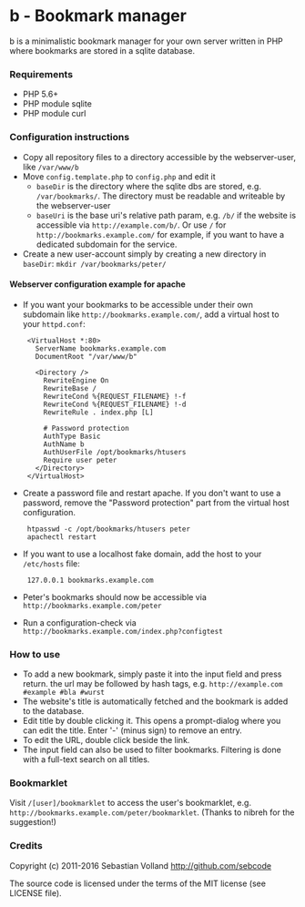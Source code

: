 # b - Bookmark manager

b is a minimalistic bookmark manager for your own server written in PHP where bookmarks are stored in a sqlite database.

### Requirements

 * PHP 5.6+
 * PHP module sqlite
 * PHP module curl

### Configuration instructions

 * Copy all repository files to a directory accessible by the webserver-user, like `/var/www/b`
 * Move `config.template.php` to `config.php` and edit it
   * `baseDir` is the directory where the sqlite dbs are stored, e.g. `/var/bookmarks/`. The directory must be readable and writeable by the webserver-user
   * `baseUri` is the base uri's relative path param, e.g. `/b/` if the website is accessible via `http://example.com/b/`. Or use `/` for `http://bookmarks.example.com/` for example, if you want to have a dedicated subdomain for the service.
 * Create a new user-account simply by creating a new directory in `baseDir`: `mkdir /var/bookmarks/peter/`

#### Webserver configuration example for apache

 * If you want your bookmarks to be accessible under their own subdomain like `http://bookmarks.example.com/`, add a virtual host to your `httpd.conf`:

        <VirtualHost *:80>
          ServerName bookmarks.example.com
          DocumentRoot "/var/www/b"

          <Directory />
            RewriteEngine On
            RewriteBase /
            RewriteCond %{REQUEST_FILENAME} !-f
            RewriteCond %{REQUEST_FILENAME} !-d
            RewriteRule . index.php [L]

            # Password protection            
            AuthType Basic
            AuthName b
            AuthUserFile /opt/bookmarks/htusers
            Require user peter
          </Directory>
        </VirtualHost>

 * Create a password file and restart apache. If you don't want to use a password, remove the "Password protection" part from the virtual host configuration.

        htpasswd -c /opt/bookmarks/htusers peter
        apachectl restart

 * If you want to use a localhost fake domain, add the host to your `/etc/hosts` file:

        127.0.0.1 bookmarks.example.com

 * Peter's bookmarks should now be accessible via `http://bookmarks.example.com/peter`
 * Run a configuration-check via `http://bookmarks.example.com/index.php?configtest`

### How to use

 * To add a new bookmark, simply paste it into the input field and press return. the url may be followed by hash tags, e.g. `http://example.com #example #bla #wurst`
 * The website's title is automatically fetched and the bookmark is added to the database.
 * Edit title by double clicking it. This opens a prompt-dialog where you can edit the title. Enter '-' (minus sign) to remove an entry.
 * To edit the URL, double click beside the link.
 * The input field can also be used to filter bookmarks. Filtering is done with a full-text search on all titles.

### Bookmarklet

Visit `/[user]/bookmarklet` to access the user's bookmarklet, e.g. `http://bookmarks.example.com/peter/bookmarklet`. (Thanks to nibreh for the suggestion!)

### Credits

Copyright (c) 2011-2016 Sebastian Volland http://github.com/sebcode

The source code is licensed under the terms of the MIT license (see LICENSE file).
